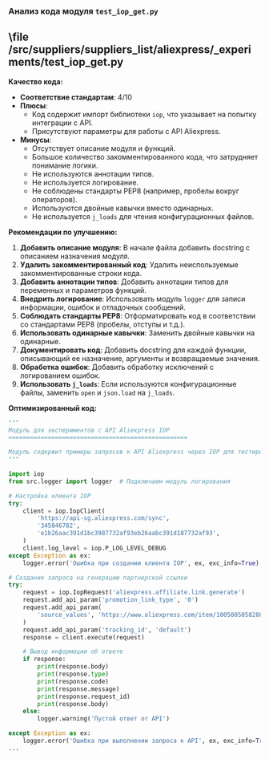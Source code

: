 ### **Анализ кода модуля `test_iop_get.py`**

## \file /src/suppliers/suppliers_list/aliexpress/_experiments/test_iop_get.py

**Качество кода:**

- **Соответствие стандартам**: 4/10
- **Плюсы**:
    - Код содержит импорт библиотеки `iop`, что указывает на попытку интеграции с API.
    - Присутствуют параметры для работы с API Aliexpress.
- **Минусы**:
    - Отсутствует описание модуля и функций.
    - Большое количество закомментированного кода, что затрудняет понимание логики.
    - Не используются аннотации типов.
    - Не используется логирование.
    - Не соблюдены стандарты PEP8 (например, пробелы вокруг операторов).
    - Используются двойные кавычки вместо одинарных.
    - Не используется `j_loads` для чтения конфигурационных файлов.

**Рекомендации по улучшению:**

1.  **Добавить описание модуля**: В начале файла добавить docstring с описанием назначения модуля.
2.  **Удалить закомментированный код**: Удалить неиспользуемые закомментированные строки кода.
3.  **Добавить аннотации типов**: Добавить аннотации типов для переменных и параметров функций.
4.  **Внедрить логирование**: Использовать модуль `logger` для записи информации, ошибок и отладочных сообщений.
5.  **Соблюдать стандарты PEP8**: Отформатировать код в соответствии со стандартами PEP8 (пробелы, отступы и т.д.).
6.  **Использовать одинарные кавычки**: Заменить двойные кавычки на одинарные.
7.  **Документировать код**: Добавить docstring для каждой функции, описывающий ее назначение, аргументы и возвращаемые значения.
8.  **Обработка ошибок**: Добавить обработку исключений с логированием ошибок.
9.  **Использовать `j_loads`**: Если используются конфигурационные файлы, заменить `open` и `json.load` на `j_loads`.

**Оптимизированный код:**

```python
"""
Модуль для экспериментов с API Aliexpress IOP
==================================================

Модуль содержит примеры запросов к API Aliexpress через IOP для тестирования и отладки.
"""

import iop
from src.logger import logger  # Подключаем модуль логирования

# Настройка клиента IOP
try:
    client = iop.IopClient(
        'https://api-sg.aliexpress.com/sync',
        '345846782',
        'e1b26aac391d1bc3987732af93eb26aabc391d187732af93',
    )
    client.log_level = iop.P_LOG_LEVEL_DEBUG
except Exception as ex:
    logger.error('Ошибка при создании клиента IOP', ex, exc_info=True)

# Создание запроса на генерацию партнерской ссылки
try:
    request = iop.IopRequest('aliexpress.affiliate.link.generate')
    request.add_api_param('promotion_link_type', '0')
    request.add_api_param(
        'source_values', 'https://www.aliexpress.com/item/1005005058280371.html'
    )
    request.add_api_param('tracking_id', 'default')
    response = client.execute(request)

    # Вывод информации об ответе
    if response:
        print(response.body)
        print(response.type)
        print(response.code)
        print(response.message)
        print(response.request_id)
        print(response.body)
    else:
        logger.warning('Пустой ответ от API')

except Exception as ex:
    logger.error('Ошибка при выполнении запроса к API', ex, exc_info=True)
...